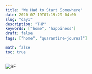 ```yaml
---
title: "We Had to Start Somewhere"
date: 2020-07-19T07:19:29-04:00
slug: "day1"
description: "THP"
keywords: ["home", "happiness"]
draft: false
tags: ["home", "quarantine-journal"]

math: false
toc: true
---
```

![SF](/76-chaos.png)